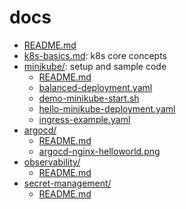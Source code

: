 
# docs

* [README.md](./docs/README.md)
* [k8s-basics.md](./docs/k8s-basics.md): k8s core concepts
* [minikube/](./docs/minikube): setup and sample code
  * [README.md](./docs/minikube/README.md)
  * [balanced-deployment.yaml](./docs/minikube/balanced-deployment.yaml)
  * [demo-minikube-start.sh](./docs/minikube/demo-minikube-start.sh)
  * [hello-minikube-deployment.yaml](./docs/minikube/hello-minikube-deployment.yaml)
  * [ingress-example.yaml](./docs/minikube/ingress-example.yaml)
* [argocd/](./docs/argocd)
  * [README.md](./docs/argocd/README.md)
  * [argocd-nginx-helloworld.png](./docs/argocd/argocd-nginx-helloworld.png)
* [observability/](./docs/observability)
  * [README.md](./docs/observability/README.md)
* [secret-management/](./docs/secret-management)
  * [README.md](./docs/secret-management/README.md)

